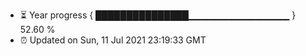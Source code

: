 - ⏳ Year progress { ███████████████▁▁▁▁▁▁▁▁▁▁▁▁▁▁▁ } 52.60 %
- ⏰ Updated on Sun, 11 Jul 2021 23:19:33 GMT

